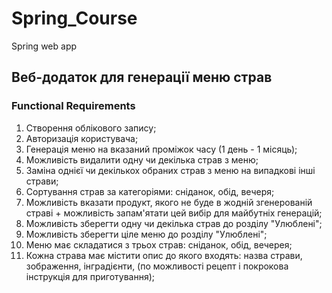 # Spring_Course
Spring web app
## Веб-додаток для генерації меню страв
### Functional Requirements
1. Створення облікового запису;
2. Авторизація користувача;
3. Генерація меню на вказаний проміжок часу (1 день - 1 місяць);
4. Можливість видалити одну чи декілька страв з меню;
5. Заміна однієї чи декількох обраних страв з меню на випадкові інші страви;
6. Сортування страв за категоріями: сніданок, обід, вечеря;
7. Можливість вказати продукт, якого не буде в жодній згенерованій страві + можливість запам'ятати цей вибір для майбутніх генерацій;
8. Можливість зберегти одну чи декілька страв до розділу "Улюблені";
9. Можливість зберегти ціле меню до розділу "Улюблені";
10. Меню має складатися з трьох страв: сніданок, обід, вечерея;
11. Кожна страва має містити опис до якого входять: назва страви, зображення, інградієнти, (по можливості рецепт і покрокова інструкція для приготування);
